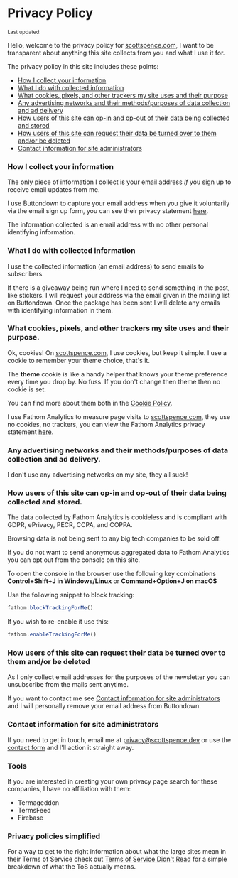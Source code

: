 <script>
  import {
    DateUpdated, 
    Small 
  } from '$lib/components'
</script>

# Privacy Policy

<Small>
  Last updated: <DateUpdated date="2024-04-14" small="true" />
</Small>

Hello, welcome to the privacy policy for [scottspence.com](), I want
to be transparent about anything this site collects from you and what
I use it for.

The privacy policy in this site includes these points:

- [How I collect your information]
- [What I do with collected information]
- [What cookies, pixels, and other trackers my site uses and their purpose]
- [Any advertising networks and their methods/purposes of
  data collection and ad delivery]
- [How users of this site can op-in and op-out of their data being
  collected and stored]
- [How users of this site can request their data be turned over to
  them and/or be deleted]
- [Contact information for site administrators]

### How I collect your information

The only piece of information I collect is your email address _if_ you
sign up to receive email updates from me.

I use Buttondown to capture your email address when you give it
voluntarily via the email sign up form, you can see their privacy
statement [here][0].

The information collected is an email address with no other personal
identifying information.

### What I do with collected information

I use the collected information (an email address) to send emails to
subscribers.

If there is a giveaway being run where I need to send something in the
post, like stickers. I will request your address via the email given
in the mailing list on Buttondown. Once the package has been sent I
will delete any emails with identifying information in them.

### What cookies, pixels, and other trackers my site uses and their purpose.

Ok, cookies! On [scottspence.com](), I use cookies, but keep it
simple. I use a cookie to remember your theme choice, that's it.

The **theme** cookie is like a handy helper that knows your theme
preference every time you drop by. No fuss. If you don't change then
theme then no cookie is set.

You can find more about them both in the
[Cookie Policy](/cookie-policy).

I use Fathom Analytics to measure page visits to [scottspence.com](),
they use no cookies, no trackers, you can view the Fathom Analytics
privacy statement [here][1].

### Any advertising networks and their methods/purposes of data collection and ad delivery.

I don't use any advertising networks on my site, they all suck!

### How users of this site can op-in and op-out of their data being collected and stored.

<!-- cSpell:ignore pecr,ccpa,coppa -->

The data collected by Fathom Analytics is cookieless and is compliant
with GDPR, ePrivacy, PECR, CCPA, and COPPA.

Browsing data is not being sent to any big tech companies to be sold
off.

If you do not want to send anonymous aggregated data to Fathom
Analytics you can opt out from the console on this site.

To open the console in the browser use the following key combinations
**Control+Shift+J in Windows/Linux** or **Command+Option+J on macOS**

Use the following snippet to block tracking:

```js
fathom.blockTrackingForMe()
```

If you wish to re-enable it use this:

```js
fathom.enableTrackingForMe()
```

### How users of this site can request their data be turned over to them and/or be deleted

As I only collect email addresses for the purposes of the newsletter
you can unsubscribe from the mails sent anytime.

If you want to contact me see [Contact information for
site administrators] and I will personally remove your email address
from Buttondown.

### Contact information for site administrators

If you need to get in touch, email me at [privacy@scottspence.dev] or
use the [contact form] and I'll action it straight away.

### Tools

If you are interested in creating your own privacy page search for
these companies, I have no affiliation with them:

- Termageddon
- TermsFeed
- Firebase

### Privacy policies simplified

For a way to get to the right information about what the large sites
mean in their Terms of Service check out [Terms of Service
Didn't Read] for a simple breakdown of what the ToS actually means.

<!-- Links -->
<!-- cSpell:ignore methodspurposes,andor -->

[how i collect your information]: #how-i-collect-your-information
[what i do with collected information]:
	#what-i-do-with-collected-information
[what cookies, pixels, and other trackers my site uses and their purpose]:
	#what-cookies-pixels-and-other-trackers-my-site-uses-and-their-purpose
[any advertising networks and their methods/purposes of data collection and ad delivery]:
	#any-advertising-networks-and-their-methodspurposes-of-data-collection-and-ad-delivery
[how users of this site can op-in and op-out of their data being collected and stored]:
	#how-users-of-this-site-can-op-in-and-op-out-of-their-data-being-collected-and-stored
[how users of this site can request their data be turned over to them and/or be deleted]:
	#how-users-of-this-site-can-request-their-data-be-turned-over-to-them-andor-be-deleted
[contact information for site administrators]:
	#contact-information-for-site-administrators
[0]: https://buttondown.email/legal/privacy
[1]: https://usefathom.com/privacy
[privacy@scottspence.dev]:
	mailto:privacy@scottspence.dev?subject=Privacy%20Concern&body=Hi%20Scott%2C%0D%0A%0D%0AI%20have%20a%20concern%20about%20my%20privacy%20on%20your%20site.
[contact form]: /contact
[terms of service didn't read]: https://tosdr.org
[contact information for site administrators]:
	#contact-information-for-site-administrators
